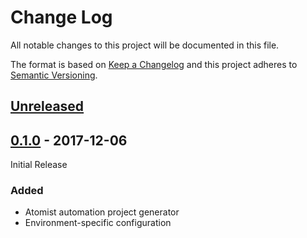 # Change Log

All notable changes to this project will be documented in this file.

The format is based on [Keep a Changelog](http://keepachangelog.com/)
and this project adheres to [Semantic Versioning](http://semver.org/).

## [Unreleased][]

[Unreleased]: https://github.com/atomist/node-automation/compare/0.1.0...HEAD

## [0.1.0][] - 2017-12-06

[0.1.0]: https://github.com/atomist/node-automation/tree/0.1.0

Initial Release

### Added

-   Atomist automation project generator
-   Environment-specific configuration
